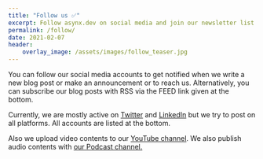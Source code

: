 ```yaml
---
title: "Follow us ✅"
excerpt: Follow asynx.dev on social media and join our newsletter list
permalink: /follow/
date: 2021-02-07
header:
    overlay_image: /assets/images/follow_teaser.jpg
---
```


You can follow our social media accounts to get notified when we write a new
blog post or make an announcement or to reach us. Alternatively, you can
subscribe our blog posts with RSS via the FEED link given at the bottom.

Currently, we are mostly
active on [Twitter](https://twitter.com/asynxdev) and
[LinkedIn](https://www.linkedin.com/company/asynx-dev) but we try to post on all
platforms. All accounts are listed at the bottom.

Also we upload video contents to our [YouTube
channel](https://www.youtube.com/channel/UChKHdhl2GGmMD2hhyrd67Xw). We also
publish audio contents with [our Podcast channel.](https://anchor.fm/asynxdev)
